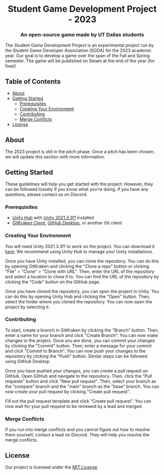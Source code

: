 <h1 align="center">Student Game Development Project - 2023</h1>
<h3 align="center">An open-source game made by UT Dallas students</h3>
The Student Game Development Project is an experimental project run by the Student Game Developer Association (SGDA) for the 2023 academic year. Our goal is to develop a game over the span of the Fall and Spring semester. The game will be published on Steam at the end of the year (for free)!

## Table of Contents

- [About](#about)
- [Getting Started](#getting-started)
  - [Prerequisites](#prerequisites)
  - [Creating Your Environment](#creating-your-environment)
  - [Contributing](#contributing)
  - [Merge Conflicts](#merge-conflicts)
- [License](#license)

## About

The 2023 project is still in the pitch phase. Once a pitch has been chosen, we will update this section with more information.

## Getting Started

These guidelines will help you get started with the project. However, they can be followed loosely if you know what you're doing. If you have any questions, please contact us on Discord.

### Prerequisites

- [Unity Hub](https://unity.com/) with [Unity 2021.3.3f1](https://unity3d.com/get-unity/download/archive) installed
- [GitKraken Client](https://www.gitkraken.com/), [GitHub Desktop](https://desktop.github.com/), or another Git client

### Creating Your Environment

You will need Unity 2021.3.3f1 to work on the project. You can download it [here](https://unity3d.com/get-unity/download/archive). We recommend using Unity Hub to manage your Unity installations.

Once you have Unity installed, you can clone the repository. You can do this by opening GitKraken and clicking the "Clone a repo" button or clicking "File" > "Clone" > "Clone with URL". Then, enter the URL of the repository and select a location to clone it to. You can find the URL of the repository by clicking the "Code" button on the GitHub page.

Once you have cloned the repository, you can open the project in Unity. You can do this by opening Unity Hub and clicking the "Open" button. Then, select the folder where you cloned the repository. You can now open the project by selecting it.

### Contributing

To start, create a branch in GitKraken by clicking the "Branch" button. Then, enter a name for your branch and click "Create Branch". You can now make changes to the project. Once you are done, you can commit your changes by clicking the "Commit" button. Then, enter a message for your commit and click "Commit to Branch". You can now push your changes to the repository by clicking the "Push" button. Similar steps can be followed using GitHub Desktop.

Once you have pushed your changes, you can create a pull request on GitHub. Open GitHub and navigate to the repository. Then, click the "Pull requests" button and click "New pull request". Then, select your branch as the "compare" branch and the "main" branch as the "base" branch. You can now create your pull request by clicking "Create pull request".

Fill out the pull request template and click "Create pull request". You can now wait for your pull request to be reviewed by a lead and merged.

### Merge Conflicts

If you run into merge conflicts and you cannot figure out how to resolve them yourself, contact a lead on Discord. They will help you resolve the merge conflicts.

## License

Our project is licensed under the [MIT License](LICENSE).
